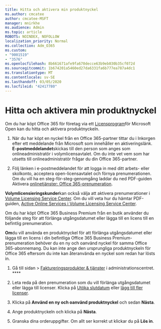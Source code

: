 ```yaml
---
title: Hitta och aktivera min produktnyckel
ms.author: cmcatee
author: cmcatee-MSFT
manager: mnirkhe
ms.audience: Admin
ms.topic: article
ROBOTS: NOINDEX, NOFOLLOW
localization_priority: Normal
ms.collection: Adm_O365
ms.custom:
- "9001519"
- "3576"
ms.openlocfilehash: 8b661671afe9fa670decce63b9eb030b35cf072d
ms.sourcegitcommit: 1b674201a5460ed27da6331fa6b777ea787a4dc1
ms.translationtype: MT
ms.contentlocale: sv-SE
ms.lasthandoff: 03/05/2020
ms.locfileid: "42417780"
---
```

# <a name="find-and-activate-my-product-key"></a>Hitta och aktivera min produktnyckel

Om du har köpt Office 365 för företag via ett [Licensprogram](https://go.microsoft.com/fwlink/p/?LinkID=613298)för Microsoft Open kan du hitta och aktivera produktnyckeln.

1. När du har köpt en nyckel från en Office 365-partner tittar du i Inkorgen efter ett meddelande från Microsoft som innehåller en aktiveringslänk.  **E-postmeddelandet**skickas till den person som anges som onlineadministratör i volymlicensavtalet.  Om du inte vet vem som har utsetts till onlineadministratör frågar du din Office 365-partner.

2. Följ länken i e-postmeddelandet för att logga in med ditt arbets- eller skolkonto, acceptera open-licensavtalet och förnya prenumerationen.  Om du vill ha en steg-för-steg-genomgång laddar du ned PDF-guiden Aktivera [onlinetjänster: Office 365-prenumeration](https://go.microsoft.com/fwlink/p/?LinkId=618100). 

**Volymlicensieringskunder**kan också välja att aktivera prenumerationer i [Volume Licensing Service Center](https://go.microsoft.com/fwlink/p/?LinkID=282016).  Om du vill veta hur du hämtar PDF-guiden, [Active Online Services i Volume Licensing Service Center](https://go.microsoft.com/fwlink/p/?LinkId=618096).

Om du har köpt Office 365 Business Premium från en butik använder du följande steg för att förlänga utgångsdatumet eller lägga till en licens till en befintlig prenumeration.

**Om**du vill använda en produktnyckel för att förlänga utgångsdatumet eller lägga till en licens i din befintliga Office 365 Business Premium-prenumeration behöver du en ny och oanvänd nyckel för samma Office 365-abonnemang.  Du kan inte ange den ursprungliga produktnyckeln för Office 365 eftersom du inte kan återanvända en nyckel som redan har lösts in.

1. Gå till sidan > [Faktureringsprodukter & tjänster](https://go.microsoft.com/fwlink/p/?linkid=842054) i administrationscentret. ****

2. Leta reda på den prenumeration som du vill förlänga utgångsdatumet eller lägga till licenser.  Klicka på [Utöka slutdatum](https://go.microsoft.com/fwlink/p/?linkid=842054) eller [lägg till fler licenser](https://go.microsoft.com/fwlink/p/?linkid=842054).

3. Klicka på **Använd en ny och oanvänd produktnyckel** och sedan **Nästa**.

4. Ange produktnyckeln och klicka på **Nästa**.

5. Granska dina orderuppgifter.  Om allt ser korrekt ut klickar du på **Lös in**.